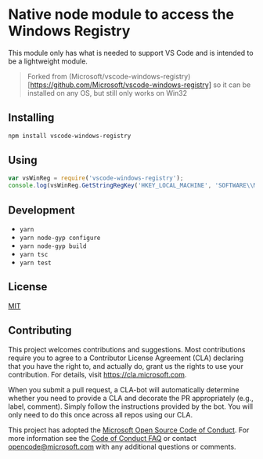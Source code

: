 # Native node module to access the Windows Registry

This module only has what is needed to support VS Code and is intended to be a lightweight module.

> Forked from (Microsoft/vscode-windows-registry)[https://github.com/Microsoft/vscode-windows-registry] so it can be installed on any OS, but still only works on Win32

## Installing

```sh
npm install vscode-windows-registry
```

## Using

```javascript
var vsWinReg = require('vscode-windows-registry');
console.log(vsWinReg.GetStringRegKey('HKEY_LOCAL_MACHINE', 'SOFTWARE\\Microsoft\\Windows\\CurrentVersion', 'ProgramFilesPath');
```

## Development

 * `yarn`
 * `yarn node-gyp configure`
 * `yarn node-gyp build`
 * `yarn tsc`
 * `yarn test`

## License

[MIT](https://github.com/Microsoft/vscode-windows-registry/blob/master/License.txt)

## Contributing

This project welcomes contributions and suggestions.  Most contributions require you to agree to a
Contributor License Agreement (CLA) declaring that you have the right to, and actually do, grant us
the rights to use your contribution. For details, visit https://cla.microsoft.com.

When you submit a pull request, a CLA-bot will automatically determine whether you need to provide
a CLA and decorate the PR appropriately (e.g., label, comment). Simply follow the instructions
provided by the bot. You will only need to do this once across all repos using our CLA.

This project has adopted the [Microsoft Open Source Code of Conduct](https://opensource.microsoft.com/codeofconduct/).
For more information see the [Code of Conduct FAQ](https://opensource.microsoft.com/codeofconduct/faq/) or
contact [opencode@microsoft.com](mailto:opencode@microsoft.com) with any additional questions or comments.
